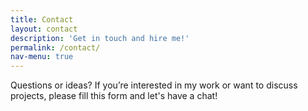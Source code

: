 ```yaml
---
title: Contact
layout: contact
description: 'Get in touch and hire me!'
permalink: /contact/
nav-menu: true
---
```


Questions or ideas?  If you’re interested in my work or want to discuss projects, please fill this form and let's have a chat!
